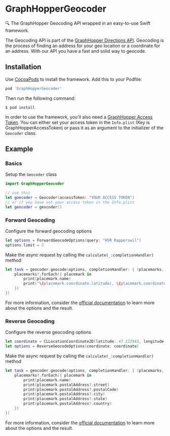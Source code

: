 # GraphHopperGeocoder
🔍 The GraphHopper Geocoding API wrapped in an easy-to-use Swift framework.

The Geocoding API is part of the [GraphHopper Directions API](https://graphhopper.com/#directions-api). Geocoding is the process of finding an address for your geo location or a coordinate for an address. With our API you have a fast and solid way to geocode.

## Installation

Use [CocoaPods](http://cocoapods.org/) to install the framework. Add this to your Podfile:

``` ruby
pod 'GraphHopperGeocoder'
```

Then run the following command:

```
$ pod install
```

In order to use the framework, you'll also need a [GraphHopper Access Token](https://graphhopper.com/dashboard/#/api-keys). You can either set your access token in the `Info.plist` (Key is GraphHopperAccessToken) or pass it as an argument to the initializer of the `Geocoder` class.

## Example

### Basics

Setup the `Geocoder` class

``` swift
import GraphHopperGeocoder

// use this
let goecoder = Geocoder(accessToken: "YOUR ACCESS TOKEN")
// or if you have set your access token in the Info.plist
let geocoder = geocoder()
```

### Forward Geocoding

Configure the forward geocoding options

``` swift
let options = ForwardGeocodeOptions(query: "HSR Rapperswil")
options.limit = 3
```

Make the async request by calling the `calculate(_:completionHandler)` method

``` swift
let task = geocoder.geocode(options, completionHandler: { (placemarks, error) in
    placemarks?.forEach({ placemark in
        print(placemark.name)
        print("\(placemark.coordinate.latitude), \(placemark.coordinate.longitude)")
    })
})
```

For more information, consider the [official documentation](https://graphhopper.com/api/1/docs/#geocoding-api) to learn more about the options and the result.

### Reverse Geocoding

Configure the reverse geocoding options

```swift
let coordinate = CLLocationCoordinate2D(latitude: 47.222943, longitude: 8.817238649765951)
let options = ReverseGeocodeOptions(coordinate: coordinate)
```

Make the async request by calling the `calculate(_:completionHandler)` method

```swift
let task = geocoder.geocode(options, completionHandler: { (placemarks, error) in
    placemarks?.forEach({ placemark in
        print(placemark.name)
        print(placemark.postalAddress?.street)
        print(placemark.postalAddress?.postalCode)
        print(placemark.postalAddress?.city)
        print(placemark.postalAddress?.state)
        print(placemark.postalAddress?.country)
    })
})
```

For more information, consider the [official documentation](https://graphhopper.com/api/1/docs/#geocoding-api) to learn more about the options and the result.
